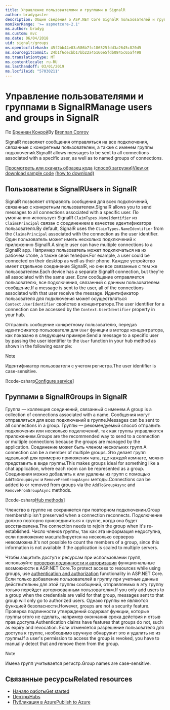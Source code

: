 ```yaml
---
title: Управление пользователями и группами в SignalR
author: bradygaster
description: Общие сведения о ASP.NET Core SignalR пользователей и групп управления.
monikerRange: '>= aspnetcore-2.1'
ms.author: bradyg
ms.custom: mvc
ms.date: 06/04/2018
uid: signalr/groups
ms.openlocfilehash: 45f2bb44e03a586b7fc186525fdd3a2645c820d5
ms.sourcegitcommit: 24b1f6decbb17bb22a45166e5fdb0845c65af498
ms.translationtype: MT
ms.contentlocale: ru-RU
ms.lasthandoff: 03/01/2019
ms.locfileid: "57030211"
---
```

# <a name="manage-users-and-groups-in-signalr"></a><span data-ttu-id="e6430-103">Управление пользователями и группами в SignalR</span><span class="sxs-lookup"><span data-stu-id="e6430-103">Manage users and groups in SignalR</span></span>

<span data-ttu-id="e6430-104">По [Бреннан Конрой](https://github.com/BrennanConroy)</span><span class="sxs-lookup"><span data-stu-id="e6430-104">By [Brennan Conroy](https://github.com/BrennanConroy)</span></span>

<span data-ttu-id="e6430-105">SignalR позволяет сообщения отправляться на все подключения, связанные с конкретным пользователем, а также с именем группы подключений.</span><span class="sxs-lookup"><span data-stu-id="e6430-105">SignalR allows messages to be sent to all connections associated with a specific user, as well as to named groups of connections.</span></span>

<span data-ttu-id="e6430-106">[Просмотреть или скачать образец кода](https://github.com/aspnet/Docs/tree/master/aspnetcore/signalr/groups/sample/) [(способ загрузки)](xref:index#how-to-download-a-sample)</span><span class="sxs-lookup"><span data-stu-id="e6430-106">[View or download sample code](https://github.com/aspnet/Docs/tree/master/aspnetcore/signalr/groups/sample/) [(how to download)](xref:index#how-to-download-a-sample)</span></span>

## <a name="users-in-signalr"></a><span data-ttu-id="e6430-107">Пользователи в SignalR</span><span class="sxs-lookup"><span data-stu-id="e6430-107">Users in SignalR</span></span>

<span data-ttu-id="e6430-108">SignalR позволяет отправлять сообщения для всех подключений, связанных с конкретным пользователем.</span><span class="sxs-lookup"><span data-stu-id="e6430-108">SignalR allows you to send messages to all connections associated with a specific user.</span></span> <span data-ttu-id="e6430-109">По умолчанию использует SignalR `ClaimTypes.NameIdentifier` из `ClaimsPrincipal` связан с соединением в качестве идентификатора пользователя.</span><span class="sxs-lookup"><span data-stu-id="e6430-109">By default, SignalR uses the `ClaimTypes.NameIdentifier` from the `ClaimsPrincipal` associated with the connection as the user identifier.</span></span> <span data-ttu-id="e6430-110">Один пользователь может иметь несколько подключений к приложению SignalR.</span><span class="sxs-lookup"><span data-stu-id="e6430-110">A single user can have multiple connections to a SignalR app.</span></span> <span data-ttu-id="e6430-111">Например пользователь может подключаться на их рабочем столе, а также свой телефон.</span><span class="sxs-lookup"><span data-stu-id="e6430-111">For example, a user could be connected on their desktop as well as their phone.</span></span> <span data-ttu-id="e6430-112">Каждое устройство имеет отдельное соединение SignalR, но они все связанные с тем же пользователем.</span><span class="sxs-lookup"><span data-stu-id="e6430-112">Each device has a separate SignalR connection, but they're all associated with the same user.</span></span> <span data-ttu-id="e6430-113">Если сообщение отправляется пользователю, все подключения, связанный с данным пользователем сообщение.</span><span class="sxs-lookup"><span data-stu-id="e6430-113">If a message is sent to the user, all of the connections associated with that user receive the message.</span></span> <span data-ttu-id="e6430-114">Идентификатор пользователя для подключения может осуществляться `Context.UserIdentifier` свойство в концентраторе.</span><span class="sxs-lookup"><span data-stu-id="e6430-114">The user identifier for a connection can be accessed by the `Context.UserIdentifier` property in your hub.</span></span>

<span data-ttu-id="e6430-115">Отправить сообщение конкретному пользователю, передав идентификатор пользователя для `User` функции в методе концентратора, как показано в следующем примере:</span><span class="sxs-lookup"><span data-stu-id="e6430-115">Send a message to a specific user by passing the user identifier to the `User` function in your hub method as shown in the following example:</span></span>

> [!NOTE]
> <span data-ttu-id="e6430-116">Идентификатор пользователя с учетом регистра.</span><span class="sxs-lookup"><span data-stu-id="e6430-116">The user identifier is case-sensitive.</span></span>

[!code-csharp[Configure service](groups/sample/hubs/chathub.cs?range=29-32)]

## <a name="groups-in-signalr"></a><span data-ttu-id="e6430-117">Группами в SignalR</span><span class="sxs-lookup"><span data-stu-id="e6430-117">Groups in SignalR</span></span>

<span data-ttu-id="e6430-118">Группа — коллекция соединений, связанный с именем.</span><span class="sxs-lookup"><span data-stu-id="e6430-118">A group is a collection of connections associated with a name.</span></span> <span data-ttu-id="e6430-119">Сообщения могут отправляться для всех подключений в группе.</span><span class="sxs-lookup"><span data-stu-id="e6430-119">Messages can be sent to all connections in a group.</span></span> <span data-ttu-id="e6430-120">Группы — рекомендуемый способ отправить подключения или несколько подключений, так как группы управляются приложением.</span><span class="sxs-lookup"><span data-stu-id="e6430-120">Groups are the recommended way to send to a connection or multiple connections because the groups are managed by the application.</span></span> <span data-ttu-id="e6430-121">Соединение может быть членом нескольких групп.</span><span class="sxs-lookup"><span data-stu-id="e6430-121">A connection can be a member of multiple groups.</span></span> <span data-ttu-id="e6430-122">Это делает групп идеальной для примерно приложения чата, где каждой комнате, можно представить в виде группы.</span><span class="sxs-lookup"><span data-stu-id="e6430-122">This makes groups ideal for something like a chat application, where each room can be represented as a group.</span></span> <span data-ttu-id="e6430-123">Соединения можно добавлять к или удалены из групп с помощью `AddToGroupAsync` и `RemoveFromGroupAsync` методы.</span><span class="sxs-lookup"><span data-stu-id="e6430-123">Connections can be added to or removed from groups via the `AddToGroupAsync` and `RemoveFromGroupAsync` methods.</span></span>

[!code-csharp[Hub methods](groups/sample/hubs/chathub.cs?range=15-27)]

<span data-ttu-id="e6430-124">Членство в группе не сохраняется при повторном подключении.</span><span class="sxs-lookup"><span data-stu-id="e6430-124">Group membership isn't preserved when a connection reconnects.</span></span> <span data-ttu-id="e6430-125">Подключение должно повторно присоединиться к группе, когда она будет восстановлена.</span><span class="sxs-lookup"><span data-stu-id="e6430-125">The connection needs to rejoin the group when it's re-established.</span></span> <span data-ttu-id="e6430-126">Число членов группы, так как эта информация недоступна, если приложение масштабируется на несколько серверов невозможна.</span><span class="sxs-lookup"><span data-stu-id="e6430-126">It's not possible to count the members of a group, since this information is not available if the application is scaled to multiple servers.</span></span>

<span data-ttu-id="e6430-127">Чтобы защитить доступ к ресурсам при использовании групп, используйте [проверки подлинности и авторизации](xref:signalr/authn-and-authz) функциональные возможности в ASP.NET Core.</span><span class="sxs-lookup"><span data-stu-id="e6430-127">To protect access to resources while using groups, use [authentication and authorization](xref:signalr/authn-and-authz) functionality in ASP.NET Core.</span></span> <span data-ttu-id="e6430-128">Если только добавление пользователей в группу при учетные данные действительны для этой группы сообщений, отправляемых в эту группу только перейдет авторизованным пользователям.</span><span class="sxs-lookup"><span data-stu-id="e6430-128">If you only add users to a group when the credentials are valid for that group, messages sent to that group will only go to authorized users.</span></span> <span data-ttu-id="e6430-129">Однако группы не являются функцией безопасности.</span><span class="sxs-lookup"><span data-stu-id="e6430-129">However, groups are not a security feature.</span></span> <span data-ttu-id="e6430-130">Проверка подлинности утверждений содержат функции, которые группы этого не сделать, например окончания срока действия и отзыв прав доступа.</span><span class="sxs-lookup"><span data-stu-id="e6430-130">Authentication claims have features that groups do not, such as expiry and revocation.</span></span> <span data-ttu-id="e6430-131">Если отменяется разрешение пользователя для доступа к группе, необходимо вручную обнаружит это и удалить их из группы.</span><span class="sxs-lookup"><span data-stu-id="e6430-131">If a user's permission to access the group is revoked, you have to manually detect that and remove them from the group.</span></span>

> [!NOTE]
> <span data-ttu-id="e6430-132">Имена групп учитывается регистр.</span><span class="sxs-lookup"><span data-stu-id="e6430-132">Group names are case-sensitive.</span></span>

## <a name="related-resources"></a><span data-ttu-id="e6430-133">Связанные ресурсы</span><span class="sxs-lookup"><span data-stu-id="e6430-133">Related resources</span></span>

* [<span data-ttu-id="e6430-134">Начало работы</span><span class="sxs-lookup"><span data-stu-id="e6430-134">Get started</span></span>](xref:tutorials/signalr)
* [<span data-ttu-id="e6430-135">Центры</span><span class="sxs-lookup"><span data-stu-id="e6430-135">Hubs</span></span>](xref:signalr/hubs)
* [<span data-ttu-id="e6430-136">Публикация в Azure</span><span class="sxs-lookup"><span data-stu-id="e6430-136">Publish to Azure</span></span>](xref:signalr/publish-to-azure-web-app)

